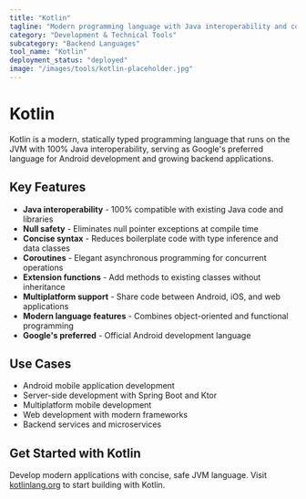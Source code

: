 ```yaml
---
title: "Kotlin"
tagline: "Modern programming language with Java interoperability and concise syntax"
category: "Development & Technical Tools"
subcategory: "Backend Languages"
tool_name: "Kotlin"
deployment_status: "deployed"
image: "/images/tools/kotlin-placeholder.jpg"
---
```


# Kotlin

Kotlin is a modern, statically typed programming language that runs on the JVM with 100% Java interoperability, serving as Google's preferred language for Android development and growing backend applications.

## Key Features

- **Java interoperability** - 100% compatible with existing Java code and libraries
- **Null safety** - Eliminates null pointer exceptions at compile time
- **Concise syntax** - Reduces boilerplate code with type inference and data classes
- **Coroutines** - Elegant asynchronous programming for concurrent operations
- **Extension functions** - Add methods to existing classes without inheritance
- **Multiplatform support** - Share code between Android, iOS, and web applications
- **Modern language features** - Combines object-oriented and functional programming
- **Google's preferred** - Official Android development language

## Use Cases

- Android mobile application development
- Server-side development with Spring Boot and Ktor
- Multiplatform mobile development
- Web development with modern frameworks
- Backend services and microservices

## Get Started with Kotlin

Develop modern applications with concise, safe JVM language. Visit [kotlinlang.org](https://kotlinlang.org) to start building with Kotlin.
